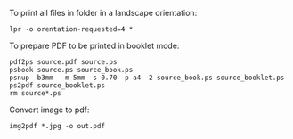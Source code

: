 To print all files in folder in a landscape orientation:
```
lpr -o orentation-requested=4 *
```


To prepare PDF to be printed in booklet mode:
```
pdf2ps source.pdf source.ps
psbook source.ps source_book.ps
psnup -b3mm  -m-5mm -s 0.70 -p a4 -2 source_book.ps source_booklet.ps
ps2pdf source_booklet.ps
rm source*.ps
```

Convert image to pdf:
```
img2pdf *.jpg -o out.pdf
```
